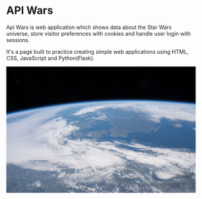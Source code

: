 # API Wars

Api Wars is web application which shows data about the Star Wars universe, store visitor preferences with cookies and handle user login with sessions.

It's a page built to practice creating simple web applications using HTML, CSS, JavaScript and Python(Flask).

<img src="https://raw.githubusercontent.com/CodecoolGlobal/api-wars-javascript-Kasia-Sikora/master/static/img/international_space_station_view_space_day_time_clouds_earth_northern_europe_ocean-1030912.jpg!d.jpeg?token=AMREBIFOWMRXIQW75NMJORS64NN3Y">
